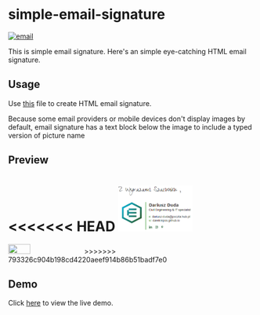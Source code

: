 # simple-email-signature

[![email](https://img.shields.io/static/v1.svg?label=Email&message=Signature&color=grey&logo=gmail&style=flat&logoColor=white&colorA=critical)](https://github.com/DarekRepos/simple-email-signature)

This is simple email signature. Here's an simple eye-catching HTML email signature.

## Usage

Use [this](https://github.com/DarekRepos/simple-email-signature/blob/main/gmail-signature-template.html) file to create HTML email signature.

Because some email providers or mobile devices don't display images by default, email signature has a text block below the image to include a typed version of picture name

## Preview
<<<<<<< HEAD
<img src="docs\img\preview-email-template.png" height="10%" width="30%">
=======
<img src=".docs\img\preview-email-template.png" height="10%" width="30%">
>>>>>>> 793326c904b198cd4220aeef914b86b51badf7e0


## Demo

Click [here](https://darekrepos.github.io/simple-email-signature/) to view the live demo.
